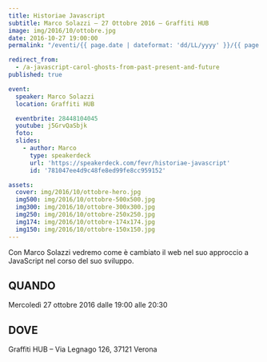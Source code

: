 ```yaml
---
title: Historiae Javascript
subtitle: Marco Solazzi – 27 Ottobre 2016 – Graffiti HUB
image: img/2016/10/ottobre.jpg
date: 2016-10-27 19:00:00
permalink: "/eventi/{{ page.date | dateformat: 'dd/LL/yyyy' }}/{{ page.fileSlug | slug }}/index.html"

redirect_from:
  - /a-javascript-carol-ghosts-from-past-present-and-future
published: true

event:
  speaker: Marco Solazzi
  location: Graffiti HUB

  eventbrite: 28448104045
  youtube: j5GrvQaSbjk
  foto:
  slides:
    - author: Marco
      type: speakerdeck
      url: 'https://speakerdeck.com/fevr/historiae-javascript'
      id: '781047ee4d9c48fe8ed99fe8cc959152'

assets:
  cover: img/2016/10/ottobre-hero.jpg
  img500: img/2016/10/ottobre-500x500.jpg
  img300: img/2016/10/ottobre-300x300.jpg
  img250: img/2016/10/ottobre-250x250.jpg
  img174: img/2016/10/ottobre-174x174.jpg
  img150: img/2016/10/ottobre-150x150.jpg
---
```


Con Marco Solazzi vedremo come è cambiato il web nel suo approccio a JavaScript nel corso del suo sviluppo.

## QUANDO

Mercoledì 27 ottobre 2016 dalle 19:00 alle 20:30

## DOVE

Graffiti HUB – Via Legnago 126, 37121 Verona
